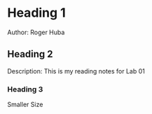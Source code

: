 # Heading 1
Author: Roger Huba

## Heading 2
Description: This is my reading notes for Lab 01

### Heading 3
Smaller Size
